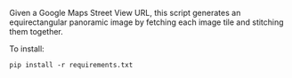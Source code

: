 Given a Google Maps Street View URL, this script generates an equirectangular panoramic image by fetching each image tile and stitching them together.

To install:

	pip install -r requirements.txt
